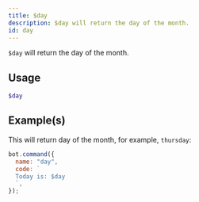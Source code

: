 ```yaml
---
title: $day
description: $day will return the day of the month.
id: day
---
```


`$day` will return the day of the month.

## Usage

```php
$day
```

## Example(s)

This will return day of the month, for example, `thursday`:

```javascript
bot.command({
  name: "day",
  code: `
  Today is: $day
  `,
});
```
